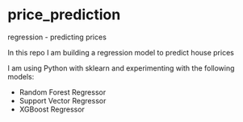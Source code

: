 # price_prediction
regression - predicting prices

In this repo I am building a regression model to predict house prices

I am using Python with sklearn and experimenting with the following models:
- Random Forest Regressor
- Support Vector Regressor
- XGBoost Regressor